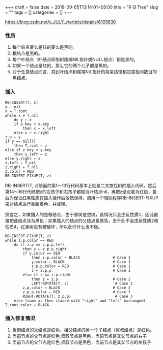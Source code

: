 +++
draft = false
date = 2018-09-05T13:14:01+08:00
title = "R-B Tree"
slug = ""
tags = []
categories = []
+++

https://blog.csdn.net/v_JULY_v/article/details/6105630


### 性质

1. 每个结点要么是红的要么是黑的。  
2. 根结点是黑的。  
3. 每个叶结点（叶结点即指树尾端NIL指针或NULL结点）都是黑的。  
4. 如果一个结点是红的，那么它的两个儿子都是黑的。  
5. 对于任意结点而言，其到叶结点树尾端NIL指针的每条路径都包含相同数目的黑结点。 



### 插入

```
RB-INSERT(T, z)
y ← nil
x ← T.root
while x ≠ T.nil
    do y ← x
    if z.key < x.key
        then x ← x.left
    else x ← x.right
z.p ← y
if y == nil[T]
    then T.root ← z
else if z.key < y.key
    then y.left ← z
else y.right ← z
z.left ← T.nil
z.right ← T.nil
z.color ← RED
RB-INSERT-FIXUP(T, z)

```

RB-INSERT(T, z)前面的第1～13行代码基本上就是二叉查找树的插入代码，然后第14～16行代码把z的左孩子和右孩子都赋为叶结点nil，再把z结点着为红色，最后为保证红黑性质在插入操作后依然保持，调用一个辅助程序RB-INSERT-FIXUP来对结点进行重新着色，并旋转。

换言之，如果插入的是根结点，由于原树是空树，此情况只会违反性质2，因此直接把此结点涂为黑色；如果插入的结点的父结点是黑色，由于此不会违反性质2和性质4，红黑树没有被破坏，所以此时什么也不做。

```
RB-INSERT-FIXUP(T, z)
while z.p.color == RED
    do if z.p == z.p.p.left
        then y ← z.p.p.right
        if y.color == RED
            then z.p.color ← BLACK               # Case 1
            y.color ← BLACK                      # Case 1
            z.p.p.color ← RED                    # Case 1
            z ← z.p.p                            # Case 1
        else if z == z.p.right
            then z ← z.p                         # Case 2
            LEFT-ROTATE(T, z)                     # Case 2
        z.p.color ← BLACK                        # Case 3
        z.p.p.color ← RED                        # Case 3
        RIGHT-ROTATE(T, z.p.p)                    # Case 3
    else (same as then clause with "right" and "left" exchanged)
T.root.color ← BLACK
```

### 插入修复情况

1. 当前结点的父结点是红色，祖父结点的另一个子结点（叔叔结点）是红色。
2. 当前节点的父节点是红色,叔叔节点是黑色，当前节点是其父节点的右子
3. 当前节点的父节点是红色,叔叔节点是黑色，当前节点是其父节点的左孩子